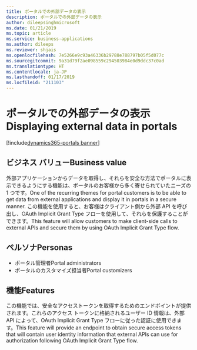 ```yaml
---
title: ポータルでの外部データの表示
description: ポータルでの外部データの表示
author: dileepsinghmicrosoft
ms.date: 01/21/2019
ms.topic: article
ms.service: business-applications
ms.author: dileeps
ms.reviewer: shjais
ms.openlocfilehash: 7e5266e9c93a46336b29788e788797b05f5d077c
ms.sourcegitcommit: 9a31d79f2ae098559c294503984e0d9ddc37c0ad
ms.translationtype: HT
ms.contentlocale: ja-JP
ms.lasthandoff: 01/17/2019
ms.locfileid: "211103"
---
```

#  <a name="displaying-external-data-in-portals"></a><span data-ttu-id="79ebb-103">ポータルでの外部データの表示</span><span class="sxs-lookup"><span data-stu-id="79ebb-103">Displaying external data in portals</span></span>
[!include[dynamics365-portals banner](../includes/dynamics365-portals.md)]


## <a name="business-value"></a><span data-ttu-id="79ebb-104">ビジネス バリュー</span><span class="sxs-lookup"><span data-stu-id="79ebb-104">Business value</span></span>

<span data-ttu-id="79ebb-105">外部アプリケーションからデータを取得し、それらを安全な方法でポータルに表示できるようにする機能は、ポータルのお客様から多く寄せられていたニーズの 1 つです。</span><span class="sxs-lookup"><span data-stu-id="79ebb-105">One of the recurring themes for portal customers is to be able to get data from external applications and display it in portals in a secure manner.</span></span> <span data-ttu-id="79ebb-106">この機能を使用すると、お客様はクライアント側から外部 API を呼び出し、OAuth Implicit Grant Type フローを使用して、それらを保護することができます。</span><span class="sxs-lookup"><span data-stu-id="79ebb-106">This feature will allow customers to make client-side calls to external APIs and secure them by using OAuth Implicit Grant Type flow.</span></span>

## <a name="personas"></a><span data-ttu-id="79ebb-107">ペルソナ</span><span class="sxs-lookup"><span data-stu-id="79ebb-107">Personas</span></span>

- <span data-ttu-id="79ebb-108">ポータル管理者</span><span class="sxs-lookup"><span data-stu-id="79ebb-108">Portal administrators</span></span>
- <span data-ttu-id="79ebb-109">ポータルのカスタマイズ担当者</span><span class="sxs-lookup"><span data-stu-id="79ebb-109">Portal customizers</span></span>

## <a name="features"></a><span data-ttu-id="79ebb-110">機能</span><span class="sxs-lookup"><span data-stu-id="79ebb-110">Features</span></span>

<span data-ttu-id="79ebb-111">この機能では、安全なアクセストークンを取得するためのエンドポイントが提供されます。これらのアクセス トークンに格納されるユーザー ID 情報は、外部 API によって、OAuth Implicit Grant Type フローに従った認証に使用できます。</span><span class="sxs-lookup"><span data-stu-id="79ebb-111">This feature will provide an endpoint to obtain secure access tokens that will contain user identity information that external APIs can use for authorization following OAuth Implicit Grant Type flow.</span></span>
